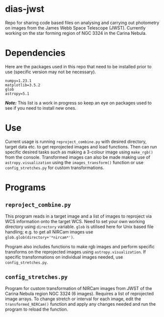 # dias-jwst
Repo for sharing code based files on analysing and carrying out photometry on images from the James Webb Space Telescope (JWST). Currently working on the star forming region of NGC 3324 in the Carina Nebula.

# Dependencies
Here are the packages used in this repo that need to be installed prior to use (specific version may not be necessary).
```
numpy=1.23.1
matplotlib=3.5.2
glob
astropy=5.1
```
***Note:*** This list is a work in progress so keep an eye on packages used to see if you need to install new ones.

# Use
Current usage is running `reproject_combine.py` with desired directory, target data etc. to get reprojected images and load functions. Then can run specific desired tasks such as making a 3-colour image using `make_rgb()` from the console. Transformed images can also be made making use of `astropy.visualization` using the `images_transform()` function or use `config_stretches.py` for custom transformations.

# Programs 
## `reproject_combine.py`
This program reads in a target image and a list of images to reproject via WCS information onto the target WCS. Need to set your own working directory using `directory` variable. `glob` is utilised here for Unix based file handling; e.g. to get all NIRCam images use `glob.glob(directory+'*nircam*')`. 

Program also includes functions to make rgb images and perform specific transforms on the reprojected images using `astropy.visualization`. If specific transformations on individual images needed, use `config_stretches.py`.

## `config_stretches.py`
Program for custom transformation of NIRCam images from JWST of the Carina Nebula region NGC 3324 (6 images). Requires a list of reprojected image arrays. To change stretch or interval for each image, edit the `transformed_NIRCam()` function and apply any changes needed and run the program to reload the function. 
